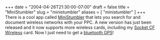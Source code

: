 +++
date = "2004-04-26T21:30:00-07:00"
draft = false
title = "MiniStumbler"
slug = "ministumbler"
aliases = [
	"ministumbler"
]
+++
There is a cool app called <A href="http://www.stumbler.net/">MiniStumbler</A>&nbsp;that lets you search for and document wireless networks with your PPC. A new version has just been released and it now supports more wireless cards, including my <A href="http://www.socketcom.com/product/WL6004-322.asp">Socket CF Wireless</A> card. Now I just need to get a <A href="http://www.socketcom.com/product/GP0804-405.asp">bluetooth GPS</A>!